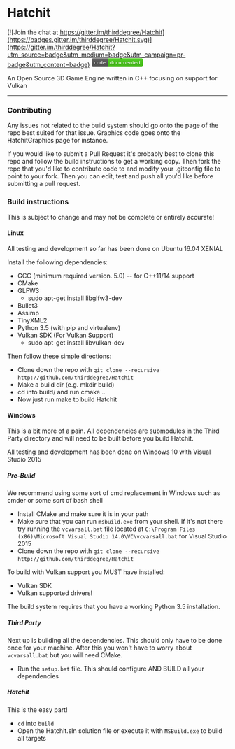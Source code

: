 # Hatchit

[![Join the chat at https://gitter.im/thirddegree/Hatchit](https://badges.gitter.im/thirddegree/Hatchit.svg)](https://gitter.im/thirddegree/Hatchit?utm_source=badge&utm_medium=badge&utm_campaign=pr-badge&utm_content=badge) [![View documentation](doxygen/Hatchit.png)](doxygen/html/index.html)


An Open Source 3D Game Engine written in C++ focusing on support for Vulkan

---

### Contributing

Any issues not related to the build system should go onto the page of the repo best suited for that issue. Graphics code goes onto the HatchitGraphics page for instance.

If you would like to submit a Pull Request it's probably best to clone this repo and follow the build instructions to get a working copy. Then fork the repo that you'd like to contribute code to and modify your .gitconfig file to point to your fork. Then you can edit, test and push all you'd like before submitting a pull request.

### Build instructions

This is subject to change and may not be complete or entirely accurate!

#### Linux

All testing and development so far has been done on Ubuntu 16.04 XENIAL

Install the following dependencies:
* GCC (minimum required version. 5.0) -- for C++11/14 support
* CMake
* GLFW3
  * sudo apt-get install libglfw3-dev
* Bullet3
* Assimp
* TinyXML2
* Python 3.5 (with pip and virtualenv)
* Vulkan SDK 	(For Vulkan Support)
  * sudo apt-get install libvulkan-dev

Then follow these simple directions:
* Clone down the repo with `git clone --recursive http://github.com/thirddegree/Hatchit`
* Make a build dir (e.g. mkdir build)
* cd into build/ and run cmake ..
* Now just run make to build Hatchit

#### Windows

This is a bit more of a pain. All dependencies are submodules in the Third Party
directory and will need to be built before you build Hatchit.

All testing and development has been done on Windows 10 with Visual Studio 2015

##### Pre-Build
We recommend using some sort of cmd replacement in Windows such as cmder or some sort of bash shell
* Install CMake and make sure it is in your path
* Make sure that you can run `msbuild.exe` from your shell. If it's not there try running the `vcvarsall.bat` file located at `C:\Program Files (x86)\Microsoft Visual Studio 14.0\VC\vcvarsall.bat` for Visual Studio 2015
* Clone down the repo with `git clone --recursive http://github.com/thirddegree/Hatchit`

To build with Vulkan support you MUST have installed:
* Vulkan SDK
* Vulkan supported drivers!

The build system requires that you have a working Python 3.5 installation.

##### Third Party
Next up is building all the dependencies. This should only have to be done once for your machine. After this you won't have to worry about `vcvarsall.bat` but you will need CMake.

* Run the `setup.bat` file. This should configure AND BUILD all your dependencies

##### Hatchit
This is the easy part!

* `cd` into `build`
* Open the Hatchit.sln solution file or execute it with `MSBuild.exe` to build all targets
